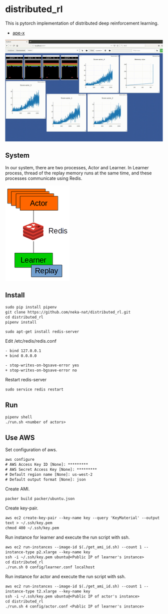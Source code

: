 # distributed_rl

This is pytorch implementation of distributed deep reinforcement learning.

* [ape-x](https://arxiv.org/abs/1803.00933)

![image](images/image.gif)

## System
In our system, there are two processes, Actor and Learner.
In Learner process, thread of the replay memory runs at the same time,
and these processes communicate using Redis.

![system](images/system.png)

## Install

```
sudo pip install pipenv
git clone https://github.com/neka-nat/distributed_rl.git
cd distributed_rl
pipenv install
```

```
sudo apt-get install redis-server
```

Edit /etc/redis/redis.conf

```
- bind 127.0.0.1
+ bind 0.0.0.0
```

```
- stop-writes-on-bgsave-error yes
+ stop-writes-on-bgsave-error no
```

Restart redis-server

```
sudo service redis restart
```

## Run

```
pipenv shell
./run.sh <number of actors>
```

## Use AWS

Set configuration of aws.

```
aws configure
# AWS Access Key ID [None]: *********
# AWS Secret Access Key [None]: *********
# Default region name [None]: us-west-2
# Default output format [None]: json
```

Create AMI.

```
packer build packer/ubuntu.json
```

Create key-pair.

```
aws ec2 create-key-pair --key-name key --query 'KeyMaterial' --output text > ~/.ssh/key.pem
chmod 400 ~/.ssh/key.pem
```

Run instance for learner and execute the run script with ssh.

```
aws ec2 run-instances --image-id $(./get_ami_id.sh) --count 1 --instance-type p2.xlarge --key-name key
ssh -i ~/.ssh/key.pem ubuntu@<Public IP of learner's instance>
cd distributed_rl
./run.sh 0 config/learner.conf localhost
```

Run instance for actor and execute the run script with ssh.

```
aws ec2 run-instances --image-id $(./get_ami_id.sh) --count 1 --instance-type t2.xlarge --key-name key
ssh -i ~/.ssh/key.pem ubuntu@<Public IP of actor's instance>
cd distributed_rl
./run.sh 4 config/actor.conf <Public IP of learner's instance>
```
